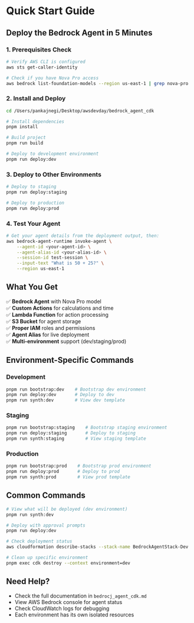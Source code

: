# Quick Start Guide

## Deploy the Bedrock Agent in 5 Minutes

### 1. Prerequisites Check
```bash
# Verify AWS CLI is configured
aws sts get-caller-identity

# Check if you have Nova Pro access
aws bedrock list-foundation-models --region us-east-1 | grep nova-pro
```

### 2. Install and Deploy
```bash
cd /Users/pankajnegi/Desktop/awsdevday/bedrock_agent_cdk

# Install dependencies
pnpm install

# Build project
pnpm run build

# Deploy to development environment
pnpm run deploy:dev
```

### 3. Deploy to Other Environments
```bash
# Deploy to staging
pnpm run deploy:staging

# Deploy to production  
pnpm run deploy:prod
```

### 4. Test Your Agent
```bash
# Get your agent details from the deployment output, then:
aws bedrock-agent-runtime invoke-agent \
    --agent-id <your-agent-id> \
    --agent-alias-id <your-alias-id> \
    --session-id test-session \
    --input-text "What is 50 + 25?" \
    --region us-east-1
```

## What You Get

✅ **Bedrock Agent** with Nova Pro model  
✅ **Custom Actions** for calculations and time  
✅ **Lambda Function** for action processing  
✅ **S3 Bucket** for agent storage  
✅ **Proper IAM** roles and permissions  
✅ **Agent Alias** for live deployment  
✅ **Multi-environment** support (dev/staging/prod)

## Environment-Specific Commands

### Development
```bash
pnpm run bootstrap:dev    # Bootstrap dev environment
pnpm run deploy:dev       # Deploy to dev
pnpm run synth:dev        # View dev template
```

### Staging  
```bash
pnpm run bootstrap:staging    # Bootstrap staging environment
pnpm run deploy:staging       # Deploy to staging
pnpm run synth:staging        # View staging template
```

### Production
```bash
pnpm run bootstrap:prod    # Bootstrap prod environment
pnpm run deploy:prod       # Deploy to prod
pnpm run synth:prod        # View prod template
```

## Common Commands

```bash
# View what will be deployed (dev environment)
pnpm run synth:dev

# Deploy with approval prompts
pnpm run deploy:dev

# Check deployment status
aws cloudformation describe-stacks --stack-name BedrockAgentStack-Dev

# Clean up specific environment
pnpm exec cdk destroy --context environment=dev
```

## Need Help?

- Check the full documentation in `bedrocj_agent_cdk.md`
- View AWS Bedrock console for agent status
- Check CloudWatch logs for debugging
- Each environment has its own isolated resources
